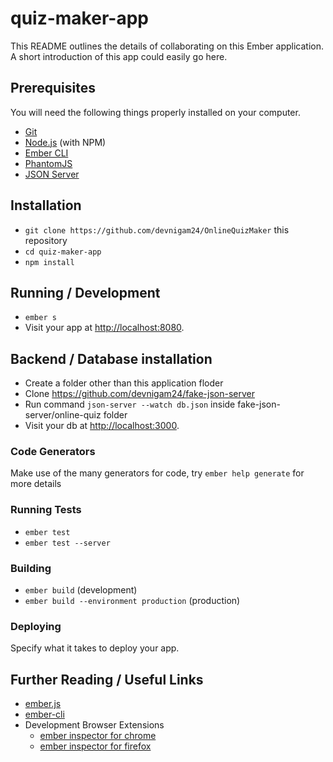 # quiz-maker-app

This README outlines the details of collaborating on this Ember application.
A short introduction of this app could easily go here.

## Prerequisites

You will need the following things properly installed on your computer.

* [Git](https://git-scm.com/)
* [Node.js](https://nodejs.org/) (with NPM)
* [Ember CLI](https://ember-cli.com/)
* [PhantomJS](http://phantomjs.org/)
* [JSON Server](https://github.com/typicode/json-server)


## Installation

* `git clone https://github.com/devnigam24/OnlineQuizMaker` this repository
* `cd quiz-maker-app`
* `npm install`

## Running / Development

* `ember s`
* Visit your app at [http://localhost:8080](http://localhost:8080).

## Backend / Database installation 

* Create a folder other than this application floder
* Clone https://github.com/devnigam24/fake-json-server
* Run command `json-server --watch db.json` inside fake-json-server/online-quiz folder
* Visit your db at [http://localhost:3000](http://localhost:3000).

### Code Generators

Make use of the many generators for code, try `ember help generate` for more details

### Running Tests

* `ember test`
* `ember test --server`

### Building

* `ember build` (development)
* `ember build --environment production` (production)

### Deploying

Specify what it takes to deploy your app.

## Further Reading / Useful Links

* [ember.js](http://emberjs.com/)
* [ember-cli](https://ember-cli.com/)
* Development Browser Extensions
  * [ember inspector for chrome](https://chrome.google.com/webstore/detail/ember-inspector/bmdblncegkenkacieihfhpjfppoconhi)
  * [ember inspector for firefox](https://addons.mozilla.org/en-US/firefox/addon/ember-inspector/)
